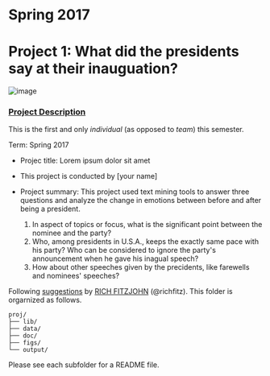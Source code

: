 # Spring 2017
# Project 1: What did the presidents say at their inauguation?

![image](figs/title.jpg)

### [Project Description](doc/)
This is the first and only *individual* (as opposed to *team*) this semester. 

Term: Spring 2017

+ Projec title: Lorem ipsum dolor sit amet
+ This project is conducted by [your name]

+ Project summary: This project used text mining tools to answer three questions and analyze the change in emotions between before and after being a president. 
  1. In aspect of topics or focus, what is the significant point between the nominee and the party? 
  2. Who, among presidents in U.S.A., keeps the exactly same pace with his party? Who can be considered to ignore the party's announcement when he gave his inagual speech?
  3. How about other speeches given by the precidents, like farewells and nominees' speeches? 

Following [suggestions](http://nicercode.github.io/blog/2013-04-05-projects/) by [RICH FITZJOHN](http://nicercode.github.io/about/#Team) (@richfitz). This folder is orgarnized as follows.

```
proj/
├── lib/
├── data/
├── doc/
├── figs/
└── output/
```

Please see each subfolder for a README file.
